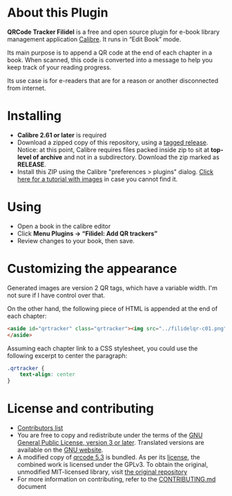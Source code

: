 ﻿# About this Plugin

**QRCode Tracker Filidel** is a free and open source plugin for e-book library management application [Calibre](https://calibre-ebook.com/). It runs in “Edit Book” mode.

Its main purpose is to append a QR code at the end of each chapter in a book. When scanned, this code is converted into a message to help you keep track of your reading progress.

Its use case is for e-readers that are for a reason or another disconnected from internet.

# Installing

 * **Calibre 2.61 or later** is required
 * Download a zipped copy of this repository, using a [tagged release](https://github.com/mchubby/qrtracker-for-calibre/releases/latest). Notice: at this point, Calibre requires files packed inside zip to sit at **top-level of archive** and not in a subdirectory. Download the zip marked as **RELEASE**.
 * Install this ZIP using the Calibre "preferences > plugins" dialog. [Click here for a tutorial with images](http://www.ismoothblog.com/2012/07/how-to-install-plugin-to-calibre.html) in case you cannot find it.

# Using
 * Open a book in the calibre editor
 * Click **Menu Plugins -> “Filidel: Add QR trackers”**
 * Review changes to your book, then save.

# Customizing the appearance

Generated images are version 2 QR tags, which have a variable width. I'm not sure if I have control over that.

On the other hand, the following piece of HTML is appended at the end of each chapter:
```html
<aside id="qrtracker" class="qrtracker"><img src="../filidelqr-c01.png"/>
</aside>
```

Assuming each chapter link to a CSS stylesheet, you could use the following excerpt to center the paragraph:
```CSS
.qrtracker {
    text-align: center
}
```

# License and contributing
 * [Contributors list](docs/CONTRiBUTORS.txt)
 * You are free to copy and redistribute under the terms of the [GNU General Public License, version 3 or later](LICENSE). Translated versions are available on the [GNU website](https://www.gnu.org/licenses/translations.html).
 * A modified copy of [qrcode 5.3](https://github.com/lincolnloop/python-qrcode/releases/tag/v5.3) is bundled. As per its [license](licenses/QRCODE_LICENSE), the combined work is licensed under the GPLv3. To obtain the original, unmodified MIT-licensed library, visit [the original repository](https://github.com/lincolnloop/python-qrcode)
 * For more information on contributing, refer to the [CONTRIBUTING.md](.github/CONTRIBUTING.md) document

